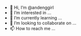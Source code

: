 - 👋 Hi, I’m @andenggirl
- 👀 I’m interested in ...
- 🌱 I’m currently learning ...
- 💞️ I’m looking to collaborate on ...
- 📫 How to reach me ...

<!---
andenggirl/andenggirl is a ✨ special ✨ repository because its `README.md` (this file) appears on your GitHub profile.
You can click the Preview link to take a look at your changes.
--->
